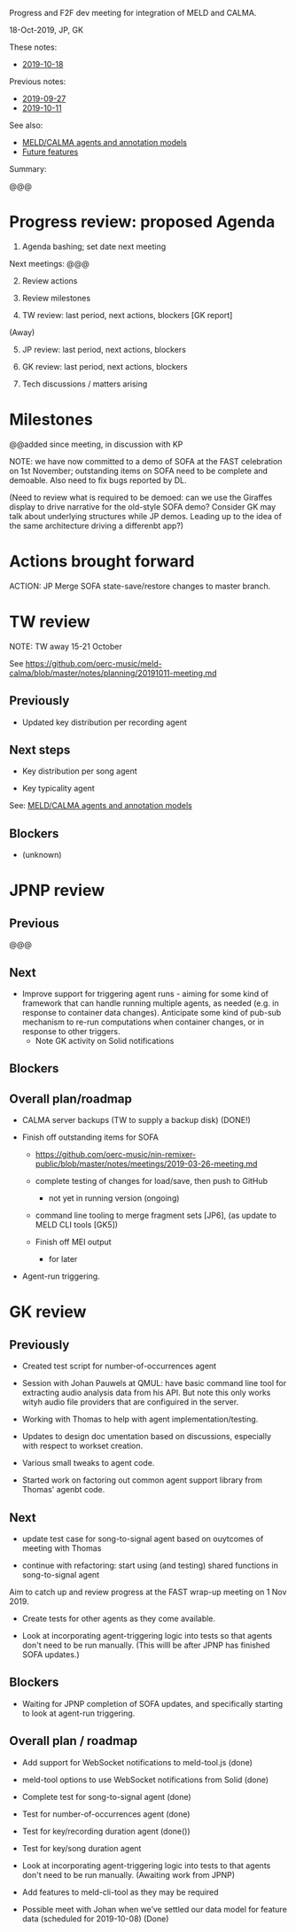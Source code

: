 Progress and F2F dev meeting for integration of MELD and CALMA.

18-Oct-2019, JP, GK

These notes:
- [2019-10-18](https://github.com/oerc-music/meld-calma/blob/master/notes/planning/20191018-meeting.md)  

Previous notes:
- [2019-09-27](https://github.com/oerc-music/meld-calma/blob/master/notes/planning/20190927-meeting.md)  
- [2019-10-11](https://github.com/oerc-music/meld-calma/blob/master/notes/planning/20191011-meeting.md)  

See also:

- [MELD/CALMA agents and annotation models](https://github.com/oerc-music/meld-calma/blob/master/notes/meld-calma-agents-and-annotation-models.md)
- [Future features](https://github.com/oerc-music/meld-calma/blob/master/notes/future-features.md)

Summary:

@@@

# Progress review: proposed Agenda

1. Agenda bashing; set date next meeting

Next meetings: 
@@@

2. Review actions

3. Review milestones

4. TW review: last period, next actions, blockers [GK report]

(Away)

5. JP review: last period, next actions, blockers

6. GK review: last period, next actions, blockers

7. Tech discussions / matters arising


# Milestones

@@added since meeting, in discussion with KP

NOTE: we have now committed to a demo of SOFA at the FAST celebration on 1st November;  outstanding items on SOFA need to be complete and demoable.  Also need to fix bugs reported by DL.

(Need to review what is required to be demoed:  can we use the Giraffes display to drive narrative for the old-style SOFA demo?  Consider GK may talk about underlying structures while JP demos.  Leading up to the idea of the same architecture driving a differenbt app?)


# Actions brought forward

ACTION: JP Merge SOFA state-save/restore changes to master branch.



# TW review

NOTE: TW away 15-21 October

See https://github.com/oerc-music/meld-calma/blob/master/notes/planning/20191011-meeting.md

## Previously

- Updated key distribution per recording agent

## Next steps

- Key distribution per song agent

- Key typicality agent

See: [MELD/CALMA agents and annotation models](https://github.com/oerc-music/meld-calma/blob/master/notes/meld-calma-agents-and-annotation-models.md)

## Blockers

- (unknown)


# JPNP review

## Previous

@@@

## Next

<!--
- Complete merge remixer state I/O functions to master - hopefully next week - see above.

- Finish work on command line tool for fragment set merging - probably after next meeting.

This will complete the planned SOFA updates.
-->

- Improve support for triggering agent runs - aiming for some kind of framework that can handle running multiple agents, as needed (e.g. in response to container data changes).  Anticipate some kind of pub-sub mechanism to re-run computations when container changes, or in response to other triggers.
    - Note GK activity on Solid notifications

## Blockers

<!--
- Awaiting repair of failed laptop; workarounds used are slowing progress.
-->

## Overall plan/roadmap

- CALMA server backups (TW to supply a backup disk) (DONE!)

- Finish off outstanding items for SOFA 
    - https://github.com/oerc-music/nin-remixer-public/blob/master/notes/meetings/2019-03-26-meeting.md

    - complete testing of changes for load/save, then push to GitHub
        - not yet in running version (ongoing)

    - command line tooling to merge fragment sets [JP6], (as update to MELD CLI tools [GK5])

    - Finish off MEI output
        - for later

- Agent-run triggering.


# GK review

## Previously

- Created test script for number-of-occurrences agent

- Session with Johan Pauwels at QMUL: have basic command line tool for extracting audio analysis data from his API.  But note this only works wityh audio file providers that are configuired in the server.

- Working with Thomas to help with agent implementation/testing.

- Updates to design doc umentation based on discussions, especially with respect to workset creation.

- Various small tweaks to agent code.

- Started work on factoring out common agent support library from Thomas' agenbt code.

## Next

- update test case for song-to-signal agent based on ouytcomes of meeting with Thomas

- continue with refactoring:  start using (and testing) shared functions in song-to-signal agent

Aim to catch up and review progress at the FAST wrap-up meeting on 1 Nov 2019.

- Create tests for other agents as they come available.

- Look at incorporating agent-triggering logic into tests so that agents don't need to be run manually.  (This willl be after JPNP has finished SOFA updates.)


## Blockers

- Waiting for JPNP completion of SOFA updates, and specifically starting to look at agent-run triggering.

## Overall plan / roadmap

- Add support for WebSocket notifications to meld-tool.js (done)

- meld-tool options to use WebSocket notifications from Solid (done)

- Complete test for song-to-signal agent (done)

- Test for number-of-occurrences agent (done)

- Test for key/recording duration agent (done())

- Test for key/song duration agent

- Look at incorporating agent-triggering logic into tests to that agents don't need to be run manually.  (Awaiting work from JPNP)

- Add features to meld-cli-tool as they may be required

- Possible meet with Johan when we’ve settled our data model for feature data (scheduled for 2019-10-08) (Done)

